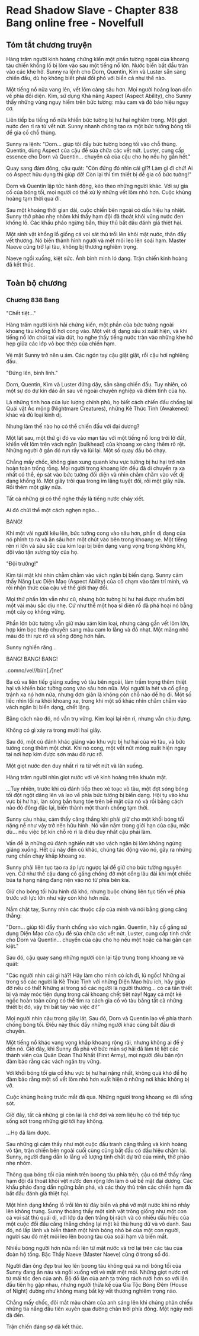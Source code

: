 # Read Shadow Slave - Chapter 838 Bang online free - Novelfull

## Tóm tắt chương truyện

Hàng trăm người kinh hoàng chứng kiến một phần tường ngoài của khoang tàu chiến khổng lồ bị lõm vào sau một tiếng nổ lớn. Nước biển bắt đầu tràn vào các khe hở. Sunny ra lệnh cho Dorn, Quentin, Kim và Luster sẵn sàng chiến đấu, dù họ không biết phải đối phó với biển cả như thế nào.

Một tiếng nổ nữa vang lên, vết lõm càng sâu hơn. Mọi người hoảng loạn dồn về phía đối diện. Kim, sử dụng Khả năng Aspect (Aspect Ability), cho Sunny thấy những vùng nguy hiểm trên bức tường: màu cam và đỏ báo hiệu nguy cơ.

Liên tiếp ba tiếng nổ nữa khiến bức tường bị hư hại nghiêm trọng. Một giọt nước đen rỉ ra từ vết nứt. Sunny nhanh chóng tạo ra một bức tường bóng tối để gia cố chỗ thủng.

Sunny ra lệnh: "Dorn… giúp tôi đẩy bức tường bóng tối vào chỗ thủng. Quentin, dùng Aspect của cậu để sửa chữa các vết nứt. Luster, cung cấp essence cho Dorn và Quentin… chuyển cả của cậu cho họ nếu họ gần hết."

Quay sang đám đông, cậu quát: "Còn đứng đó nhìn cái gì?! Làm gì đi chứ! Ai có Aspect hữu dụng thì giúp đỡ! Còn lại thì tìm thiết bị để gia cố bức tường!"

Dorn và Quentin lập tức hành động, kéo theo những người khác. Với sự gia cố của bóng tối, mọi người có thể xử lý những vết lõm nhỏ hơn. Cuộc khủng hoảng tạm thời qua đi.

Sau một khoảng thời gian dài, cuộc chiến bên ngoài có dấu hiệu hạ nhiệt. Sunny thở phào nhẹ nhõm khi thấy hạm đội đã thoát khỏi vũng nước đen khổng lồ. Các khẩu pháo ngừng bắn, thủy thủ bắt đầu đánh giá thiệt hại.

Một sinh vật khổng lồ giống cá voi sát thủ trồi lên khỏi mặt nước, thân đầy vết thương. Nó biến thành hình người và mệt mỏi leo lên soái hạm. Master Naeve cũng trở lại tàu, không bị thương nghiêm trọng.

Naeve ngồi xuống, kiệt sức. Ánh bình minh ló dạng. Trận chiến kinh hoàng đã kết thúc.

## Toàn bộ chương

### Chương 838 Bang

"Chết tiệt..."

Hàng trăm người kinh hãi chứng kiến, một phần của bức tường ngoài khoang tàu khổng lồ hơi cong vào. Một vết dị dạng xấu xí xuất hiện, và khi tiếng nổ lớn chói tai vừa dứt, họ nghe thấy tiếng nước tràn vào những khe hở hẹp giữa các lớp vỏ bọc thép của chiến hạm.

Vẻ mặt Sunny trở nên u ám. Các ngón tay cậu giật giật, rồi cậu hơi nghiêng đầu.

"Đứng lên, binh lính."

Dorn, Quentin, Kim và Luster đứng dậy, sẵn sàng chiến đấu. Tuy nhiên, có một sự do dự kín đáo ẩn sau vẻ ngoài chuyên nghiệp và điềm tĩnh của họ.

Là những tinh hoa của lực lượng chính phủ, họ biết cách chiến đấu chống lại Quái vật Ác mộng (Nightmare Creatures), những Kẻ Thức Tỉnh (Awakened) khác và đủ loại kinh dị.

Nhưng làm thế nào họ có thể chiến đấu với đại dương?

Một lát sau, một thứ gì đó va vào mạn tàu với một tiếng nổ long trời lở đất, khiến vết lõm trên vách ngăn (bulkhead) của khoang xe càng thêm rõ rệt. Những người ở gần đó run rẩy và lùi lại. Một số quay đầu bỏ chạy.

Chẳng mấy chốc, không gian xung quanh khu vực tường bị hư hại trở nên hoàn toàn trống rỗng. Mọi người trong khoang lớn đều đã di chuyển ra xa nhất có thể, ép sát vào bức tường đối diện và nhìn chằm chằm vào vết dị dạng khổng lồ. Một giây trôi qua trong im lặng tuyệt đối, rồi một giây nữa. Rồi thêm một giây nữa.

Tất cả những gì có thể nghe thấy là tiếng nước chảy xiết.

Ai đó chửi thề một cách nghẹn ngào...

BANG!

Khi một vài người kêu lên, bức tường cong vào sâu hơn, phần dị dạng của nó phình to ra và ăn sâu hơn một chút vào bên trong khoang xe. Một tiếng rên rỉ lớn và sâu sắc của kim loại bị biến dạng vang vọng trong không khí, dội vào tận xương tủy của họ.

"Đội trưởng!"

Kim tái mặt khi nhìn chằm chằm vào vách ngăn bị biến dạng. Sunny cảm thấy Năng Lực Diện Mạo (Aspect Ability) của cô chạm vào tâm trí mình, và rồi nhận thức của cậu về thế giới thay đổi.

Mọi thứ phần lớn vẫn như cũ, nhưng bức tường bị hư hại được nhuốm bởi một vài màu sắc dịu nhẹ. Cứ như thể một họa sĩ điên rồ đã phá hoại nó bằng một cây cọ không vững.

Phần lớn bức tường vẫn giữ màu xám kim loại, nhưng càng gần vết lõm lớn, hợp kim bọc thép chuyển sang màu cam lo lắng và đỏ nhạt. Một mảng nhỏ màu đỏ thì rực rỡ và sống động hơn hẳn.

Sunny nghiến răng...

BANG! BANG! BANG!

.comno/vel//bi/n[./]net'

Ba cú va liên tiếp giáng xuống vỏ tàu bên ngoài, làm trầm trọng thêm thiệt hại và khiến bức tường cong vào sâu hơn nữa. Mọi người la hét và cố gắng tránh xa nó hơn nữa, nhưng đơn giản là không còn chỗ nào để họ đi. Một số liếc nhìn lối ra khỏi khoang xe, trong khi một số khác nhìn chằm chằm vào vách ngăn bị biến dạng, chết lặng.

Bằng cách nào đó, nó vẫn trụ vững. Kim loại lại rên rỉ, nhưng vẫn chịu đựng.

Không có gì xảy ra trong mười hai giây.

Sau đó, một cú đánh khác giáng vào khu vực bị hư hại của vỏ tàu, và bức tường cong thêm một chút. Khi nó cong, một vết nứt mỏng xuất hiện ngay tại nơi hợp kim được sơn màu đỏ rực rỡ.

Một giọt nước đen duy nhất rỉ ra từ vết nứt và lăn xuống.

Hàng trăm người nhìn giọt nước với vẻ kinh hoàng trên khuôn mặt.

...Tuy nhiên, trước khi cú đánh tiếp theo xé toạc vỏ tàu, một đợt sóng bóng tối đột ngột dâng lên và lao về phía bức tường bị biến dạng. Hội tụ vào khu vực bị hư hại, làn sóng bắn tung tóe trên bề mặt của nó và rồi bằng cách nào đó đông đặc lại, biến thành một thanh chống tạm thời.

Sunny càu nhàu, cảm thấy căng thẳng khi phải giữ cho một khối bóng tối nặng nề như vậy trở nên hữu hình. Nó vẫn nằm trong giới hạn của cậu, mặc dù... nếu việc bịt kín chỗ rò rỉ là điều duy nhất cậu phải làm.

Vấn đề là những cú đánh nghiền nát vào vách ngăn bị lõm không ngừng giáng xuống. Hết cú này đến cú khác, chúng tác động vào nó, gây ra những rung chấn chạy khắp khoang xe.

Sunny phải liên tục tạo ra áp lực ngược lại để giữ cho bức tường nguyên vẹn. Cứ như thể cậu đang cố gắng chống đỡ một cổng lâu đài khi một chiếc búa tạ hạng nặng đang nện vào nó từ phía bên kia.

Giữ cho bóng tối hữu hình đã khó, nhưng buộc chúng liên tục tiến về phía trước với lực lớn như vậy còn khó hơn nữa.

Nắm chặt tay, Sunny nhìn các thuộc cấp của mình và nói bằng giọng căng thẳng:

"Dorn... giúp tôi đẩy thanh chống vào vách ngăn. Quentin, hãy cố gắng sử dụng Diện Mạo của cậu để sửa chữa các vết nứt. Luster, cung cấp tinh chất cho Dorn và Quentin... chuyển của cậu cho họ nếu một hoặc cả hai gần cạn kiệt."

Sau đó, cậu quay sang những người còn lại tập trung trong khoang xe và quát:

"Các người nhìn cái gì hả?! Hãy làm cho mình có ích đi, lũ ngốc! Những ai trong số các người là Kẻ Thức Tỉnh với những Diện Mạo hữu ích, hãy giúp đỡ nếu có thể! Những ai trong số các người là người thường... có cả tấn thiết bị và máy móc tiện dụng trong cái khoang chết tiệt này! Ngay cả một kẻ ngốc hoàn toàn cũng có thể tìm ra cách gia cố vỏ tàu bằng tất cả những thiết bị đó, vậy thì bắt tay vào việc đi!"

Mọi người nhìn cậu trong giây lát. Sau đó, Dorn và Quentin lao về phía thanh chống bóng tối. Điều này thúc đẩy những người khác cũng bắt đầu di chuyển.

Một tiếng nổ khác vang vọng khắp khoang rộng rãi, nhưng không ai để ý đến nó. Giờ đây, khi Sunny đã phá vỡ bức màn sợ hãi đã làm tê liệt các thành viên của Quân Đoàn Thứ Nhất (First Army), mọi người đều bận rộn đảm bảo rằng các vách ngăn trụ vững.

Với khối bóng tối gia cố khu vực bị hư hại nặng nhất, không quá khó để họ đảm bảo rằng một số vết lõm nhỏ hơn xuất hiện ở những nơi khác không bị vỡ.

Cuộc khủng hoảng trước mắt đã qua. Những người trong khoang xe đã sống sót.

Giờ đây, tất cả những gì còn lại là chờ đợi và xem liệu họ có thể tiếp tục sống sót trong những giờ tới hay không.

...Họ đã làm được.

Sau những gì cảm thấy như một cuộc đấu tranh căng thẳng và kinh hoàng vô tận, trận chiến bên ngoài cuối cùng cũng bắt đầu có dấu hiệu chậm lại. Sunny, người đang dần lo lắng về lượng tinh chất dự trữ của mình, thở phào nhẹ nhõm.

Thông qua bóng tối của mình trên boong tàu phía trên, cậu có thể thấy rằng hạm đội đã thoát khỏi vệt nước đen rộng lớn làm ô uế bề mặt đại dương. Các khẩu pháo đang dần ngừng bắn phá, và các thủy thủ trên các chiến hạm đã bắt đầu đánh giá thiệt hại.

Một hình dạng khổng lồ trồi lên từ đáy biển và phá vỡ mặt nước khi nó nhảy lên không trung. Sunny thoáng thấy một sinh vật trông giống như một con cá voi sát thủ quái dị, với lớp da đen trắng bị rách và có nhiều dấu hiệu của một cuộc đối đầu căng thẳng chống lại một kẻ thù hung dữ và vô danh. Sau đó, nó lấp lánh và biến thành một hình bóng nhỏ bé của một con người, người sau đó mệt mỏi leo lên boong tàu của soái hạm và biến mất.

Nhiều bóng người hơn nữa nổi lên từ mặt nước và trở lại trên các tàu của đoàn hộ tống. Bậc Thầy Naeve (Master Naeve) cũng ở trong số đó.

Người đàn ông đẹp trai leo lên boong tàu không quá xa nơi bóng tối của Sunny đang ẩn náu và ngồi xuống với vẻ mặt mệt mỏi. Những giọt nước rơi từ mái tóc đen của anh. Bộ đồ lặn của anh ta trông rách rưới hơn so với lần đầu tiên họ gặp nhau, nhưng người thừa kế của Gia Tộc Bóng Đêm (House of Night) dường như không mang bất kỳ vết thương nghiêm trọng nào.

Chẳng mấy chốc, đôi mắt màu chàm của anh sáng lên khi chúng phản chiếu những tia nắng đầu tiên xuyên qua đường chân trời phía đông. Một ngày mới đã đến.

Trận chiến đáng sợ đã kết thúc.